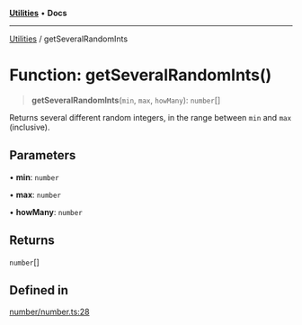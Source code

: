 [**Utilities**](../README.md) • **Docs**

***

[Utilities](../README.md) / getSeveralRandomInts

# Function: getSeveralRandomInts()

> **getSeveralRandomInts**(`min`, `max`, `howMany`): `number`[]

Returns several different random integers, in the range between `min` and `max` (inclusive).

## Parameters

• **min**: `number`

• **max**: `number`

• **howMany**: `number`

## Returns

`number`[]

## Defined in

[number/number.ts:28](https://github.com/noobiept/utilities/blob/1d2cee23362dcff5c0b5fdf27f21e257e8f3dc9e/source/number/number.ts#L28)
